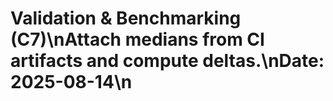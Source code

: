 # Validation & Benchmarking (C7)\nAttach medians from CI artifacts and compute deltas.\nDate: 2025-08-14\n